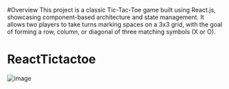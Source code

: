
#Overview
This project is a classic Tic-Tac-Toe game built using React.js, showcasing component-based architecture and state management. It allows two players to take turns marking spaces on a 3x3 grid, with the goal of forming a row, column, or diagonal of three matching symbols (X or O).








# ReactTictactoe

![image](https://user-images.githubusercontent.com/44976792/146819104-f0c9e7bb-5019-47ee-86d8-6e233b2ed93f.png)
